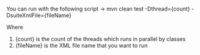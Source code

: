 You can run with the following script ->
mvn clean test -Dthread={count} -DsuiteXmlFile={fileName}

Where 
1. {count} is the count of the threads which runs in parallel by classes
2. {fileName} is the XML file name that you want to run
